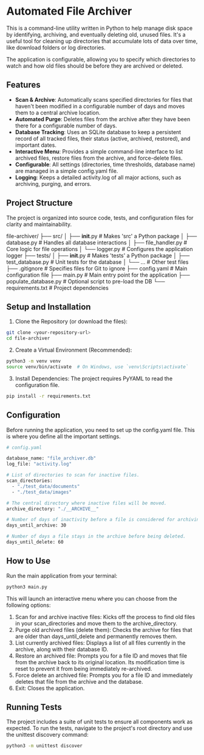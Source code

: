 # Automated File Archiver

This is a command-line utility written in Python to help manage disk space by identifying, archiving, and eventually deleting old, unused files. It's a useful tool for cleaning up directories that accumulate lots of data over time, like download folders or log directories.

The application is configurable, allowing you to specify which directories to watch and how old files should be before they are archived or deleted.

## Features

- **Scan & Archive**: Automatically scans specified directories for files that haven't been modified in a configurable number of days and moves them to a central archive location.
- **Automated Purge**: Deletes files from the archive after they have been there for a configurable number of days.
- **Database Tracking**: Uses an SQLite database to keep a persistent record of all tracked files, their status (active, archived, restored), and important dates.
- **Interactive Menu**: Provides a simple command-line interface to list archived files, restore files from the archive, and force-delete files.
- **Configurable**: All settings (directories, time thresholds, database name) are managed in a simple config.yaml file.
- **Logging**: Keeps a detailed activity.log of all major actions, such as archiving, purging, and errors.

## Project Structure

The project is organized into source code, tests, and configuration files for clarity and maintainability.

file-archiver/
├── src/
│   ├── __init__.py         # Makes 'src' a Python package
│   ├── database.py         # Handles all database interactions
│   ├── file_handler.py     # Core logic for file operations
│   └── logger.py           # Configures the application logger
├── tests/
│   ├── __init__.py         # Makes 'tests' a Python package
│   ├── test_database.py    # Unit tests for the database
│   └── ...                 # Other test files
├── .gitignore              # Specifies files for Git to ignore
├── config.yaml             # Main configuration file
├── main.py                 # Main entry point for the application
├── populate_database.py    # Optional script to pre-load the DB
└── requirements.txt        # Project dependencies

## Setup and Installation

1. Clone the Repository (or download the files):
``` bash
git clone <your-repository-url>
cd file-archiver
```
2. Create a Virtual Environment (Recommended):
``` bash
python3 -m venv venv
source venv/bin/activate  # On Windows, use `venv\Scripts\activate`
```
3. Install Dependencies:
The project requires PyYAML to read the configuration file.
``` bash
pip install -r requirements.txt
```
## Configuration

Before running the application, you need to set up the config.yaml file. This is where you define all the important settings.
``` bash
# config.yaml

database_name: "file_archiver.db"
log_file: "activity.log"

# List of directories to scan for inactive files.
scan_directories:
  - "./test_data/documents"
  - "./test_data/images"

# The central directory where inactive files will be moved.
archive_directory: "./__ARCHIVE__"

# Number of days of inactivity before a file is considered for archiving.
days_until_archive: 30

# Number of days a file stays in the archive before being deleted.
days_until_delete: 60
```

## How to Use

Run the main application from your terminal:
``` bash
python3 main.py
```

This will launch an interactive menu where you can choose from the following options:
1. Scan for and archive inactive files: Kicks off the process to find old files in your scan_directories and move them to the archive_directory.
2. Purge old archived files (delete them): Checks the archive for files that are older than days_until_delete and permanently removes them.
3. List currently archived files: Displays a list of all files currently in the archive, along with their database ID.
4. Restore an archived file: Prompts you for a file ID and moves that file from the archive back to its original location. Its modification time is reset to prevent it from being immediately re-archived.
5. Force delete an archived file: Prompts you for a file ID and immediately deletes that file from the archive and the database.
0. Exit: Closes the application.

## Running Tests

The project includes a suite of unit tests to ensure all components work as expected. To run the tests, navigate to the project's root directory and use the unittest discovery command:
``` bash
python3 -m unittest discover
```
